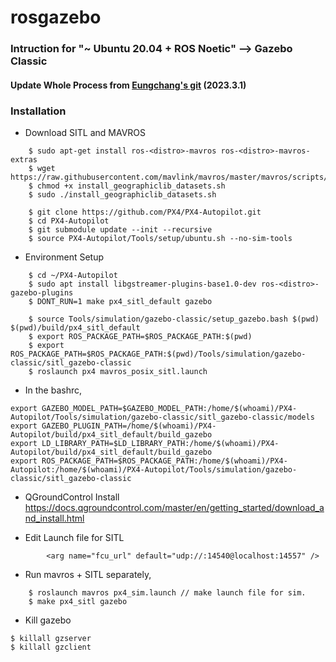 # rosgazebo
### Intruction for "~ Ubuntu 20.04 + ROS Noetic" --> Gazebo Classic
#### Update Whole Process from [Eungchang's git](https://github.com/engcang/mavros-gazebo-application) (2023.3.1) 
### Installation 
+ Download SITL and MAVROS 
~~~shell
    $ sudo apt-get install ros-<distro>-mavros ros-<distro>-mavros-extras
    $ wget https://raw.githubusercontent.com/mavlink/mavros/master/mavros/scripts/install_geographiclib_datasets.sh
    $ chmod +x install_geographiclib_datasets.sh
    $ sudo ./install_geographiclib_datasets.sh
    
    $ git clone https://github.com/PX4/PX4-Autopilot.git
    $ cd PX4-Autopilot
    $ git submodule update --init --recursive
    $ source PX4-Autopilot/Tools/setup/ubuntu.sh --no-sim-tools
~~~
+ Environment Setup
~~~shell
    $ cd ~/PX4-Autopilot
    $ sudo apt install libgstreamer-plugins-base1.0-dev ros-<distro>-gazebo-plugins
    $ DONT_RUN=1 make px4_sitl_default gazebo
    
    $ source Tools/simulation/gazebo-classic/setup_gazebo.bash $(pwd) $(pwd)/build/px4_sitl_default
    $ export ROS_PACKAGE_PATH=$ROS_PACKAGE_PATH:$(pwd)
    $ export ROS_PACKAGE_PATH=$ROS_PACKAGE_PATH:$(pwd)/Tools/simulation/gazebo-classic/sitl_gazebo-classic
    $ roslaunch px4 mavros_posix_sitl.launch
~~~
+ In the bashrc,
~~~shell
export GAZEBO_MODEL_PATH=$GAZEBO_MODEL_PATH:/home/$(whoami)/PX4-Autopilot/Tools/simulation/gazebo-classic/sitl_gazebo-classic/models
export GAZEBO_PLUGIN_PATH=/home/$(whoami)/PX4-Autopilot/build/px4_sitl_default/build_gazebo
export LD_LIBRARY_PATH=$LD_LIBRARY_PATH:/home/$(whoami)/PX4-Autopilot/build/px4_sitl_default/build_gazebo
export ROS_PACKAGE_PATH=$ROS_PACKAGE_PATH:/home/$(whoami)/PX4-Autopilot:/home/$(whoami)/PX4-Autopilot/Tools/simulation/gazebo-classic/sitl_gazebo-classic
~~~

+ QGroundControl Install
https://docs.qgroundcontrol.com/master/en/getting_started/download_and_install.html

+ Edit Launch file for SITL
~~~shell
        <arg name="fcu_url" default="udp://:14540@localhost:14557" />
~~~

+ Run mavros + SITL separately,
~~~shell
    $ roslaunch mavros px4_sim.launch // make launch file for sim.
    $ make px4_sitl gazebo
~~~

+ Kill gazebo
~~~shell
$ killall gzserver
$ killall gzclient
~~~

